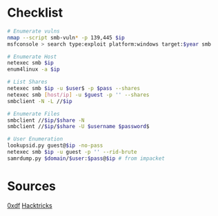 # Checklist
```bash
# Enumerate vulns
nmap --script smb-vuln* -p 139,445 $ip
msfconsole > search type:exploit platform:windows target:$year smb

# Enumerate Host
netexec smb $ip
enum4linux -a $ip

# List Shares
netexec smb $ip -u $user$ -p $pass --shares
netexec smb [host/ip] -u $guest -p '' --shares
smbclient -N -L //$ip

# Enumerate Files
smbclient //$ip/$share -N
smbclient //$ip/$share -U $username $password$

# User Enumeration
lookupsid.py guest@$ip -no-pass
netexec smb $ip -u guest -p '' --rid-brute
samrdump.py $domain/$user:$pass@$ip # from impacket
```

# Sources
[0xdf](https://0xdf.gitlab.io/cheatsheets/smb-enum#)
[Hacktricks](https://book.hacktricks.wiki/en/network-services-pentesting/pentesting-smb/index.html)